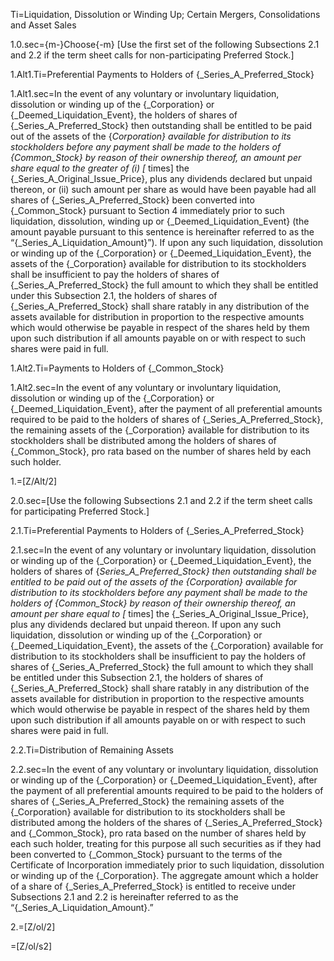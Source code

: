 Ti=Liquidation, Dissolution or Winding Up; Certain Mergers, Consolidations and Asset Sales

1.0.sec={m-}Choose{-m} [Use the first set of the following Subsections 2.1 and 2.2 if the term sheet calls for non-participating Preferred Stock.]

1.Alt1.Ti=Preferential Payments to Holders of {_Series_A_Preferred_Stock}

1.Alt1.sec=In the event of any voluntary or involuntary liquidation, dissolution or winding up of the {_Corporation} or {_Deemed_Liquidation_Event}, the holders of shares of {_Series_A_Preferred_Stock} then outstanding shall be entitled to be paid out of the assets of the {_Corporation} available for distribution to its stockholders before any payment shall be made to the holders of {_Common_Stock} by reason of their ownership thereof, an amount per share equal to the greater of (i) [__ times] the {_Series_A_Original_Issue_Price}, plus any dividends declared but unpaid thereon, or (ii)  such amount per share as would have been payable had all shares of {_Series_A_Preferred_Stock} been converted into {_Common_Stock} pursuant to Section 4 immediately prior to such liquidation, dissolution, winding up or {_Deemed_Liquidation_Event} (the amount payable pursuant to this sentence is hereinafter referred to as the “{_Series_A_Liquidation_Amount}”).  If upon any such liquidation, dissolution or winding up of the {_Corporation} or {_Deemed_Liquidation_Event}, the assets of the {_Corporation} available for distribution to its stockholders shall be insufficient to pay the holders of shares of {_Series_A_Preferred_Stock} the full amount to which they shall be entitled under this Subsection 2.1, the holders of shares of {_Series_A_Preferred_Stock} shall share ratably in any distribution of the assets available for distribution in proportion to the respective amounts which would otherwise be payable in respect of the shares held by them upon such distribution if all amounts payable on or with respect to such shares were paid in full.

1.Alt2.Ti=Payments to Holders of {_Common_Stock}

1.Alt2.sec=In the event of any voluntary or involuntary liquidation, dissolution or winding up of the {_Corporation} or {_Deemed_Liquidation_Event}, after the payment of all preferential amounts required to be paid to the holders of shares of {_Series_A_Preferred_Stock}, the remaining assets of the {_Corporation} available for distribution to its stockholders shall be distributed among the holders of shares of {_Common_Stock}, pro rata based on the number of shares held by each such holder.

1.=[Z/Alt/2]

2.0.sec=[Use the following Subsections 2.1 and 2.2 if the term sheet calls for participating Preferred Stock.]

2.1.Ti=Preferential Payments to Holders of {_Series_A_Preferred_Stock}

2.1.sec=In the event of any voluntary or involuntary liquidation, dissolution or winding up of the {_Corporation} or {_Deemed_Liquidation_Event}, the holders of shares of {_Series_A_Preferred_Stock} then outstanding shall be entitled to be paid out of the assets of the {_Corporation} available for distribution to its stockholders before any payment shall be made to the holders of {_Common_Stock} by reason of their ownership thereof, an amount per share equal to [___ times] the {_Series_A_Original_Issue_Price}, plus any dividends declared but unpaid thereon.  If upon any such liquidation, dissolution or winding up of the {_Corporation} or {_Deemed_Liquidation_Event}, the assets of the {_Corporation} available for distribution to its stockholders shall be insufficient to pay the holders of shares of {_Series_A_Preferred_Stock} the full amount to which they shall be entitled under this Subsection 2.1, the holders of shares of {_Series_A_Preferred_Stock} shall share ratably in any distribution of the assets available for distribution in proportion to the respective amounts which would otherwise be payable in respect of the shares held by them upon such distribution if all amounts payable on or with respect to such shares were paid in full.

2.2.Ti=Distribution of Remaining Assets

2.2.sec=In the event of any voluntary or involuntary liquidation, dissolution or winding up of the {_Corporation} or {_Deemed_Liquidation_Event}, after the payment of all preferential amounts required to be paid to the holders of shares of {_Series_A_Preferred_Stock} the remaining assets of the {_Corporation} available for distribution to its stockholders shall be distributed among the holders of the shares of {_Series_A_Preferred_Stock} and {_Common_Stock}, pro rata based on the number of shares held by each such holder, treating for this purpose all such securities as if they had been converted to {_Common_Stock} pursuant to the terms of the Certificate of Incorporation immediately prior to such liquidation, dissolution or winding up of the {_Corporation}.  The aggregate amount which a holder of a share of {_Series_A_Preferred_Stock} is entitled to receive under Subsections 2.1 and 2.2 is hereinafter referred to as the “{_Series_A_Liquidation_Amount}.”

2.=[Z/ol/2]

=[Z/ol/s2]
